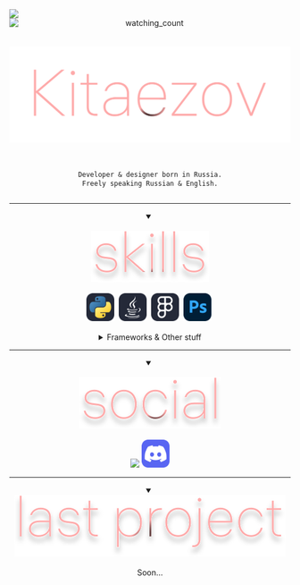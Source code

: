 <div align="center" class="head-me" style="display: flex; flex-flow: column wrap;">
	<img src="https://api.statusbadges.me/badge/status/492044354714861570"/> <img src="https://komarev.com/ghpvc/?username=kitaezov&color=9963B3" alt="watching_count" /><br>
	<br>
	<img src="https://github.com/kitaezov/kitaezov/blob/main/img/kitaezov.svg"/>
	<br><br>
 
	Developer & designer born in Russia.
  	Freely speaking Russian & English.
</div>

----

<div align="center" class="skills" style="display: flex; flex-flow: column wrap">
	<details open>
	<summary></summary><br>
	<img src="https://github.com/kitaezov/kitaezov/blob/main/img/skills.svg""/><br><br>
	<img src="https://raw.githubusercontent.com/tandpfun/skill-icons/de91fca307a83d75fc5b1f6ce24540454acead41/icons/Python-Dark.svg" width="50"/><a>&nbsp;</a>
	<img src="https://raw.githubusercontent.com/tandpfun/skill-icons/de91fca307a83d75fc5b1f6ce24540454acead41/icons/Java-Dark.svg" width="50"/><a>&nbsp;</a> 
	<img src="https://raw.githubusercontent.com/tandpfun/skill-icons/de91fca307a83d75fc5b1f6ce24540454acead41/icons/Figma-Dark.svg" width="50"/><a>&nbsp;</a> 
	<img src="https://raw.githubusercontent.com/tandpfun/skill-icons/de91fca307a83d75fc5b1f6ce24540454acead41/icons/Photoshop.svg" width="50"/><a>&nbsp;</a> 
	<br><br>
	<details>
	<summary>Frameworks & Other stuff</summary>
		<br>
		<img src="https://skillicons.dev/icons?i=mysql,nosql,sql,fastapi,discord,docker,django"/><br>
	</details>
	</details>
</div>

----

<div align="center" class="contacts" style="display: flex; flex-flow: column wrap;">
	<details open>
	<summary></summary><br>
	<img src="https://github.com/kitaezov/kitaezov/blob/main/img/social.svg""/>
	<br><br>
  	<a href="https://t.me/"><img src="https://upload.wikimedia.org/wikipedia/commons/thumb/8/82/Telegram_logo.svg/512px-Telegram_logo.svg.png?20220101141644" width="50"/></a>
	<a href="https://discord.com/users/492044354714861570"><img src="https://raw.githubusercontent.com/tandpfun/skill-icons/de91fca307a83d75fc5b1f6ce24540454acead41/icons/Discord.svg" width="50"/></a>
	</details>	
</div>

----

<div align="center" class="projects" style="display: flex; flex-flow: column wrap;">
<details open>
<summary></summary>
<img src="https://github.com/kitaezov/kitaezov/blob/main/img/last-project.svg""/><br><br>
<a>Soon...</a>	
</details>
</div>
